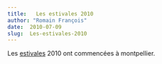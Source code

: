 ```yaml
---
title:   Les estivales 2010
author: "Romain François"
date:  2010-07-09
slug:  Les-estivales-2010
---
```

<div class="post-content">
<p>Les <a href="http://www.montpellier.fr/2317-les-estivales.htm">estivales</a> 2010 ont commencées à montpellier. </p>

<object width="480" height="385"><param name="movie" value="http://www.youtube.com/v/i80hdxCx5jc&amp;hl=fr_FR&amp;fs=1">
<param name="allowFullScreen" value="true">
<param name="allowscriptaccess" value="always">
<embed src="http://www.youtube.com/v/i80hdxCx5jc&amp;hl=fr_FR&amp;fs=1" type="application/x-shockwave-flash" allowscriptaccess="always" allowfullscreen="true" width="480" height="385"></embed></object>
</div>
